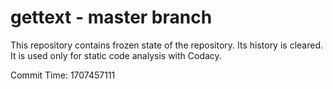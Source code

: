 # gettext - master branch

This repository contains frozen state of the repository.
Its history is cleared. It is used only for static code
analysis with Codacy.

Commit Time: 1707457111